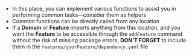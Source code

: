 - In this place, you can implement various functions to assist you in performing common tasks—consider them as helpers
- Common functions can be directly called from any location
- If a **Domain** or **Feature** imports anything from this location, and you want the **Feature** to be accessible through 
the `addFeature` command without the risk of missing package errors, **DON'T FORGET** to include them in the `features/yourFeature/dependency.yaml` file
